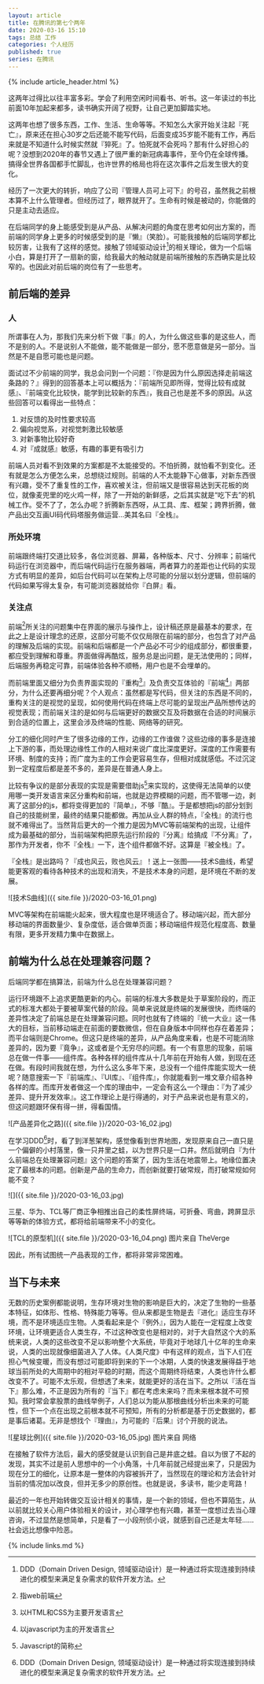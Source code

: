```yaml
---
layout: article
title: 在腾讯的第七个两年
date: 2020-03-16 15:10
tags: 总结 工作
categories: 个人经历
published: true
series: 在腾讯
---
```


{% include article_header.html %}

这两年过得比以往丰富多彩。学会了利用空闲时间看书、听书。这一年读过的书比前面10年加起来都多，读书确实开阔了视野，让自己更加脚踏实地。

这两年也想了很多东西，工作、生活、生命等等。不知怎么大家开始关注起『死亡』，原来还在担心30岁之后还能不能写代码，后面变成35岁能不能有工作，再后来就是不知道什么时候实然就『猝死』了。怕死就不会死吗？那有什么好担心的呢？没想到2020年的春节又遇上了很严重的新冠病毒事件，至今仍在全球传播。搞得全世界各国都手忙脚乱，也许世界的格局也将在这次事件之后发生很大的变化。

经历了一次更大的转折，响应了公司『管理人员可上可下』的号召，虽然我之前根本算不上什么管理者。但经历过了，眼界就开了。生命有时候是被动的，你能做的只是主动去适应。

在后端同学的身上能感受到是从产品、从解决问题的角度在思考如何出方案的，而前端的同学身上更多的时候感受到的是『懒』（笑脸）。可能我接触的后端同学都比较厉害，让我有了这样的感觉。接触了领域驱动设计[^1]的相关理论，做为一个后端小白，算是打开了一扇新的窗，给我最大的触动就是前端所接触的东西确实是比较窄的。也因此对前后端的岗位有了一些思考。

## 前后端的差异

### 人

所谓事在人为，那我们先来分析下做『事』的人，为什么做这些事的是这些人，而不是别的人。不是说别人不能做，能不能做是一部分，愿不愿意做是另一部分。当然是不是自愿可能也是问题。

面试过不少前端的同学，我总会问到一个问题：『你是因为什么原因选择走前端这条路的？』得到的回答基本上可以概括为：『前端所见即所得，觉得比较有成就感』、『前端变化比较快，能学到比较新的东西』，我自己也是差不多的原因。从这些回答可以看得出一些特点：

1. 对反馈的及时性要求较高
2. 偏向视觉系，对视觉刺激比较敏感
3. 对新事物比较好奇
4. 对『成就感』敏感，有趣的事更有吸引力

前端人员对看不到效果的方案都是不太能接受的。不怕折腾，就怕看不到变化。还有就是怎么方便怎么来，总想绕过规则。前端的人不太能静下心做事，对新东西很有兴趣，受不了重复性的工作，喜欢被关注，但前端又是很容易达到天花板的岗位，就像麦兜里的吃火鸡一样，除了一开始的新鲜感，之后其实就是“吃下去”的机械工作。受不了了，怎么办呢？折腾新东西呀，从工具、库、框架；跨界折腾，做产品出交互画UI码代码塔服务做运营…美其名曰『全栈』。

### 所处环境

前端跟终端打交道比较多，各位浏览器、屏幕，各种版本、尺寸、分辨率；前端代码运行在浏览器中，而后端代码运行在服务器端，两者算力的差距也让代码的实现方式有明显的差异，如后台代码可以在架构上尽可能的分层以划分逻辑，但前端的代码如果写得太复杂，有可能浏览器就给你『白屏』看。

### 关注点

前端[^2]所关注的问题集中在界面的展示与操作上，设计稿还原是最基本的要求，在此之上是设计理念的还原，这部分可能不仅仅局限在前端的部分，也包含了对产品的理解及后端的实现。前端和后端都是一个产品必不可少的组成部分，都很重要，都应受到理解和尊重。界面做得再酷炫，服务总是出问题，是无法使用的；同样，后端服务再稳定可靠，前端体验各种不顺畅，用户也是不会埋单的。

而前端里面又细分为负责界面实现的『重构[^3]』及负责交互体验的『前端[^4]』两部分，为什么还要再细分呢？个人观点：虽然都是写代码，但关注的东西是不同的，重构关注的是视觉的呈现，如何使用代码在终端上尽可能的呈现出产品所想传达的视觉表现；而前端关注的是如何与后端更好的数据交互及将数据在合适的时间展示到合适的位置上，这里会涉及终端的性能、网络等的研究。

分工的细化同时产生了很多边缘的工作，边缘的工作谁做？这些边缘的事多是连接上下游的事，而处理边缘性工作的人相对来说广度比深度更好。深度的工作需要有环境、制度的支持；而广度为主的工作会更容易生存，但相对成就感低。不过沉淀到一定程度后都是差不多的，差异是在普通人身上。

比较有争议的是部分表现的实现是需要借助js[^5]来实现的，这使得无法简单的以使用哪一类开发语言来区分重构和前端，也就是边界模糊的问题，而不管哪一边，剥离了这部分的js，都将变得更加的『简单』，不够『酷』。于是都想把js的部分划到自己的技能树里，最终的结果只能都做。再加从业人群的特点，『全栈』的流行也就不难得出了。当然背后更大的一个推力是因为MVC等前端架构的出现，让组件成为最基础的部分，当前端架构把原先运行阶段的『分离』给搞成『不分离』了，那作为开发者，你不『全栈』一下，连个组件都做不好。这算是『被全栈』了。

『全栈』是出路吗？『成也风云，败也风云』！送上一张图——技术S曲线，希望能更客观的看待各种技术的出现和消失，不是技术本身的问题，是环境在不断的发展。

![技术S曲线]({{ site.file }}/2020-03-16_01.png)

MVC等架构在前端能火起来，很大程度也是环境适合了。移动端兴起，而大部分移动端的界面数量少、复杂度低，适合做单页面；移动端组件规范化程度高、数量有限，更多开发精力集中在数据上。

## 前端为什么总在处理兼容问题？

后端同学都在搞算法，前端为什么总在处理兼容问题？

运行环境跟不上追求更酷更新的内心。前端的标准大多数是处于草案阶段的，而正式的标准大都处于要被草案代替的阶段。简单来说就是终端的发展很快，而终端的差异性决定了前端总是在处理兼容问题。同时也就有了终端的『统一大业』这一伟大的目标，当前移动端走在前面的要数微信，但在自身版本中同样也存在着差异；而平台端则是Chrome。但这只是终端的差异，从产品角度来看，也是不可能消除差异的，因为要『竟争』，这或者是个无穷尽的问题。有一个有意思的现象，前端总在做一件事——组件库。各种各样的组件库从十几年前在开始有人做，到现在还在做。有段时间我就在想，为什么这么多年下来，总没有一个组件库能实现大一统呢？随意搜索一下『前端库』、『UI库』、『组件库』，你就能看到一堆文章介绍各种各样的库。而库开发者做这一个库的理由中，一定会有这么一个理由：『为了减少差异、提升开发效率』。这工作理论上是行得通的，对于产品来说也是有意义的，但这问题跟环保有得一拼，得看国情。

![产品差异化之路]({{ site.file }}/2020-03-16_02.jpg)

在学习DDD[^1]时，看了到洋葱架构，感觉像看到世界地图，发现原来自己一直只是一个偏僻的小村落里，像一只井里之蛙，以为世界只是一口井。然后就明白『为什么前端总在处理兼容问题』这个问题的答案了，因为生活在地震带上。地缘位置决定了最根本的问题。创新是产品的生命力，而创新就要打破常规，而打破常规如何能不变？

![]({{ site.file }}/2020-03-16_03.jpg)

三星、华为、TCL等厂商正争相推出自己的柔性屏终端，可折叠、弯曲，跨屏显示等等新的体验方式，都将给前端带来不小的变化。

![TCL的原型机]({{ site.file }}/2020-03-16_04.png)
图片来自 TheVerge

因此，所有试图统一产品表现的工作，都将非常非常困难。

## 当下与未来

无数的历史案例都能说明，生存环境对生物的影响是巨大的，决定了生物的一些基本特征，如体形、性格、特殊能力等等。但从来都是生物是去『进化』适应生存环境，而不是环境适应生物。人类看起来是个『例外』，因为人能在一定程度上改变环境，让环境更适合人类生存，不过这种改变也是相对的，对于大自然这个大的系统来说，人类的这些改变不足以影响整个大系统，毕竟对于地球几十亿年的生命来说，人类的出现就像细菌进入了人体。《人类尺度》中有这样的观点，当下人们在担心气候变暖，而没有想过可能即将到来的下一个冰期，人类的快速发展得益于地球当前所处的大周期中的相对平稳的时期，而这个周期终将结束，人类也许什么都改变不了。可能不太乐观，但想透了未来，就能更好的活在当下。之所以『活在当下』那么难，不正是因为所有的『当下』都在考虑未来吗？而未来根本就不可预知。我时常会拿股票的曲线举例子，人们总以为能从那根曲线分析出未来的可能性，但下一个点在出现之前根本就不可预知，所有的分析都是基于历史数据的，都是事后诸葛。无非是想找个『理由』，为可能的『后果』讨个开脱的说法。

![星球比例]({{ site.file }}/2020-03-16_05.jpg)
图片来自 网络

在接触了软件方法后，最大的感受就是认识到自己是井底之蛙。自以为很了不起的发现，其实不过是前人思想中的一个小角落，十几年前就己经提出来了，只是因为现在分工的细化，让原本是一整体的内容被拆开了，当然现在的理论和方法会针对当前的情况加以改良，但并无多少的原创性。也就是说，多读书，能少走弯路！

最近的一年也开始转做交互设计相关的事情，是一个新的领域，但也不算陌生，从以前就比较关心用户体验相关的设计，对心理学也有兴趣，甚至一度想过去当心理咨询，不过显然是想简单，只是看了一小段刑侦小说，就感到自己还是太年轻……社会远比想像中险恶。

[^1]: DDD（Domain Driven Design, 领域驱动设计）是一种通过将实现连接到持续进化的模型来满足复杂需求的软件开发方法。
[^2]: 指web前端
[^3]: 以HTML和CSS为主要开发语言
[^4]: 以javascript为主的开发语言
[^5]: Javascript的简称

{% include links.md %}